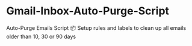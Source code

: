 # Gmail-Inbox-Auto-Purge-Script
Auto-Purge Emails Script 📦 Setup rules and labels to clean up all emails older than 10, 30 or 90 days 
